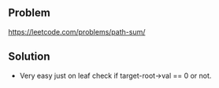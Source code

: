 ## Problem

https://leetcode.com/problems/path-sum/

## Solution

- Very easy just on leaf check if target-root->val == 0 or not.
